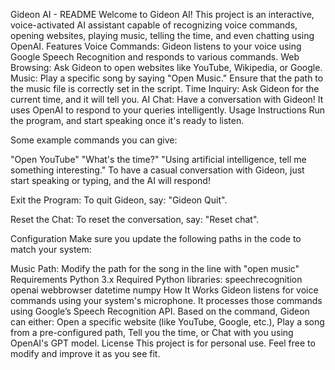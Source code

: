Gideon AI - README
Welcome to Gideon AI! This project is an interactive, voice-activated AI assistant capable of recognizing voice commands, opening websites, playing music, telling the time, and even chatting using OpenAI.
Features
Voice Commands: Gideon listens to your voice using Google Speech Recognition and responds to various commands.
Web Browsing: Ask Gideon to open websites like YouTube, Wikipedia, or Google.
Music: Play a specific song by saying "Open Music." Ensure that the path to the music file is correctly set in the script.
Time Inquiry: Ask Gideon for the current time, and it will tell you.
AI Chat: Have a conversation with Gideon! It uses OpenAI to respond to your queries intelligently.
Usage Instructions
Run the program, and start speaking once it's ready to listen.

Some example commands you can give:

"Open YouTube"
"What's the time?"
"Using artificial intelligence, tell me something interesting."
To have a casual conversation with Gideon, just start speaking or typing, and the AI will respond!

Exit the Program: To quit Gideon, say: "Gideon Quit".

Reset the Chat: To reset the conversation, say: "Reset chat".

Configuration
Make sure you update the following paths in the code to match your system:

Music Path: Modify the path for the song in the line with "open music"
Requirements
Python 3.x
Required Python libraries:
speechrecognition
openai
webbrowser
datetime
numpy
How It Works
Gideon listens for voice commands using your system's microphone.
It processes those commands using Google’s Speech Recognition API.
Based on the command, Gideon can either:
Open a specific website (like YouTube, Google, etc.),
Play a song from a pre-configured path,
Tell you the time, or
Chat with you using OpenAI's GPT model.
License
This project is for personal use. Feel free to modify and improve it as you see fit.


